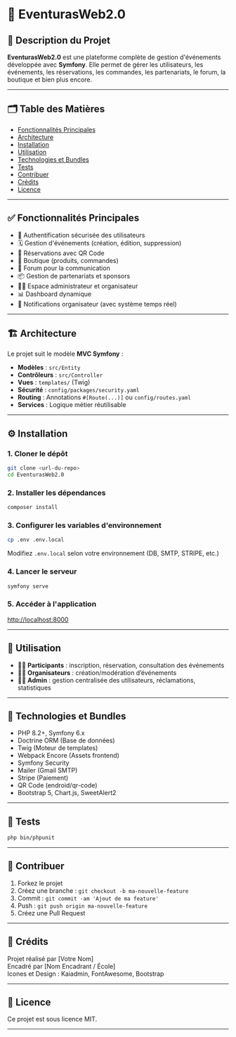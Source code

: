 # 🎉 EventurasWeb2.0

## 📝 Description du Projet
**EventurasWeb2.0** est une plateforme complète de gestion d'événements développée avec **Symfony**. Elle permet de gérer les utilisateurs, les événements, les réservations, les commandes, les partenariats, le forum, la boutique et bien plus encore.

---

## 🗂 Table des Matières
- [Fonctionnalités Principales](#fonctionnalités-principales)
- [Architecture](#architecture)
- [Installation](#installation)
- [Utilisation](#utilisation)
- [Technologies et Bundles](#technologies-et-bundles)
- [Tests](#tests)
- [Contribuer](#contribuer)
- [Crédits](#crédits)
- [Licence](#licence)

---

## ✅ Fonctionnalités Principales

- 🔐 Authentification sécurisée des utilisateurs
- 🗓 Gestion d'événements (création, édition, suppression)
- 🧾 Réservations avec QR Code
- 🛒 Boutique (produits, commandes)
- 📣 Forum pour la communication
- 📦 Gestion de partenariats et sponsors
- 🧑‍💼 Espace administrateur et organisateur
- 📊 Dashboard dynamique
- 📩 Notifications organisateur (avec système temps réel)

---

## 🏗 Architecture

Le projet suit le modèle **MVC Symfony** :
- **Modèles** : `src/Entity`
- **Contrôleurs** : `src/Controller`
- **Vues** : `templates/` (Twig)
- **Sécurité** : `config/packages/security.yaml`
- **Routing** : Annotations `#[Route(...)]` ou `config/routes.yaml`
- **Services** : Logique métier réutilisable

---

## ⚙️ Installation

### 1. Cloner le dépôt
```bash
git clone <url-du-repo>
cd EventurasWeb2.0
```

### 2. Installer les dépendances
```bash
composer install
```

### 3. Configurer les variables d'environnement
```bash
cp .env .env.local
```
Modifiez `.env.local` selon votre environnement (DB, SMTP, STRIPE, etc.)

### 4. Lancer le serveur
```bash
symfony serve
```

### 5. Accéder à l'application
[http://localhost:8000](http://localhost:8000)

---

## 🚀 Utilisation

- 🧑‍🎓 **Participants** : inscription, réservation, consultation des événements
- 🧑‍💼 **Organisateurs** : création/modération d’événements
- 👮‍♂️ **Admin** : gestion centralisée des utilisateurs, réclamations, statistiques

---

## 🧰 Technologies et Bundles

- PHP 8.2+, Symfony 6.x
- Doctrine ORM (Base de données)
- Twig (Moteur de templates)
- Webpack Encore (Assets frontend)
- Symfony Security
- Mailer (Gmail SMTP)
- Stripe (Paiement)
- QR Code (endroid/qr-code)
- Bootstrap 5, Chart.js, SweetAlert2

---

## 🧪 Tests

```bash
php bin/phpunit
```

---

## 🤝 Contribuer

1. Forkez le projet
2. Créez une branche : `git checkout -b ma-nouvelle-feature`
3. Commit : `git commit -am 'Ajout de ma feature'`
4. Push : `git push origin ma-nouvelle-feature`
5. Créez une Pull Request

---

## 🙏 Crédits

Projet réalisé par [Votre Nom]  
Encadré par [Nom Encadrant / École]  
Icones et Design : Kaiadmin, FontAwesome, Bootstrap

---

## 📄 Licence

Ce projet est sous licence MIT.

---
